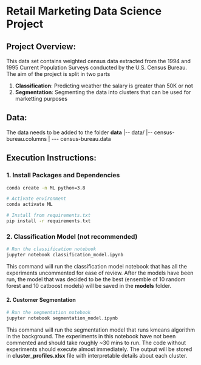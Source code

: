 # Retail Marketing Data Science Project

## Project Overview:

This data set contains weighted census data extracted from the 1994 and 1995 Current
Population Surveys conducted by the U.S. Census Bureau. The aim of the project is split in two parts
1. **Classification**: Predicting weather the salary is greater than 50K or not
2. **Segmentation**: Segmenting the data into clusters that can be used for marketting purposes 

## Data:

The data needs to be added to the folder **data**
|-- data/
    |-- census-bureau.columns
    |
    --- census-bureau.data


## Execution Instructions:

### 1. Install Packages and Dependencies
```bash
conda create -n ML python=3.8

# Activate environment
conda activate ML

# Install from requirements.txt
pip install -r requirements.txt
```


### 2. Classification Model (not recommended)
```bash
# Run the classification notebook
jupyter notebook classification_model.ipynb
```
This command will run the classification model notebook that has all the experiments uncommented for ease of review. After the models have been run, the model that was decided to be the best (ensemble of 10 random forest and 10 catboost models) will be saved in the **models** folder.


#### 2. Customer Segmentation
```bash
# Run the segmentation notebook
jupyter notebook segmentation_model.ipynb
```

This command will run the segmentation model that runs kmeans algorithm in the background. The experiments in this notebook have not been commented and should take roughly ~30 mins to run. The code without experiments should execute almost immediately. The output will be stored in **cluster_profiles.xlsx** file with interpretable details about each cluster. 

